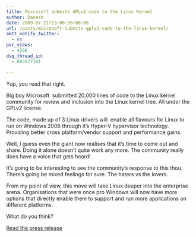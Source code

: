 ```yaml
---
title: Microsoft submits GPLv2 code to the Linux Kernel
author: Danesh
date: 2009-07-21T13:00:58+00:00
url: /posts/microsoft-submits-gplv2-code-to-the-linux-kernel/
aktt_notify_twitter:
  - no
pvc_views:
  - 4296
dsq_thread_id:
  - 893677181

---
```

Yup, you read that right.

Big boy Microsoft  submitted 20,000 lines of code to the Linux kernel community for review and inclusion into the Linux kernel tree. All under the GPLv2 license.

The code, made up of 3 Linux drivers will  enable all flavours for Linux to run on Windows 2008 through it&#8217;s Hyper-V hypervisor technology. Providing better cross platform/vendor support and performance gains.

Well, I guess even the giant now realises that it&#8217;s time to come out and share. Doing it alone doesn&#8217;t quite work any more. The community really does have a voice that gets heard!

It&#8217;s going to be interesting to see the community&#8217;s response to this thou. There&#8217;s going be mixed feelings for sure. The haters vs the lovers.

From my point of view, this move will take Linux deeper into the enterprise arena. Organisations that were once pro Windows will now have more options that directly enable them to support and run more applications on different platforms.

What do you think?

[Read the press release][1]

 [1]: http://www.microsoft.com/presspass/features/2009/Jul09/07-20LinuxQA.mspx?rss_fdn=Top%20Stories